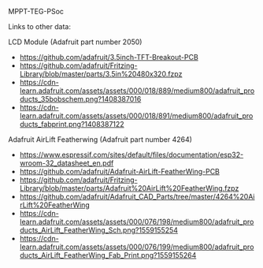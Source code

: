 MPPT-TEG-PSoc


Links to other data:

LCD Module (Adafruit part number 2050)

 - https://github.com/adafruit/3.5inch-TFT-Breakout-PCB
 - https://github.com/adafruit/Fritzing-Library/blob/master/parts/3.5in%20480x320.fzpz
 - https://cdn-learn.adafruit.com/assets/assets/000/018/889/medium800/adafruit_products_35bobschem.png?1408387016
 - https://cdn-learn.adafruit.com/assets/assets/000/018/891/medium800/adafruit_products_fabprint.png?1408387122

Adafruit AirLift Featherwing (Adafruit part number 4264)

 - https://www.espressif.com/sites/default/files/documentation/esp32-wroom-32_datasheet_en.pdf
 - https://github.com/adafruit/Adafruit-AirLift-FeatherWing-PCB
 - https://github.com/adafruit/Fritzing-Library/blob/master/parts/Adafruit%20AirLift%20FeatherWing.fzpz
 - https://github.com/adafruit/Adafruit_CAD_Parts/tree/master/4264%20AirLift%20FeatherWing
 - https://cdn-learn.adafruit.com/assets/assets/000/076/198/medium800/adafruit_products_AirLift_FeatherWing_Sch.png?1559155254
 - https://cdn-learn.adafruit.com/assets/assets/000/076/199/medium800/adafruit_products_AirLift_FeatherWing_Fab_Print.png?1559155264

